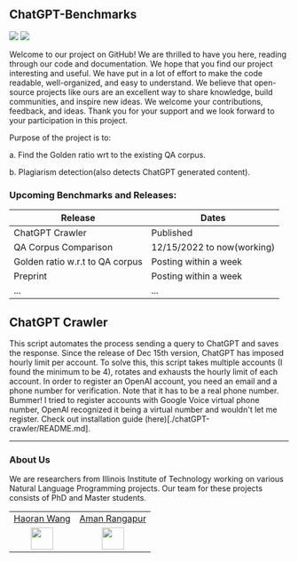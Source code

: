 ## ChatGPT-Benchmarks

![](https://img.shields.io/badge/Languages-%20English-red) 
![](https://img.shields.io/badge/ChatGPT-Corpus%2C%20Detector-blue)


Welcome to our project on GitHub! We are thrilled to have you here, reading through our code and documentation. We hope that you find our project interesting and useful. We have put in a lot of effort to make the code readable, well-organized, and easy to understand. We believe that open-source projects like ours are an excellent way to share knowledge, build communities, and inspire new ideas. We welcome your contributions, feedback, and ideas. Thank you for your support and we look forward to your participation in this project.<br>


Purpose of the project is to:

a. Find the Golden ratio wrt to the existing QA corpus.

b. Plagiarism detection(also detects ChatGPT generated content).





### Upcoming Benchmarks and Releases:

| Release               | Dates      |
|-----------------------|------------|
| ChatGPT Crawler| Published |
| QA Corpus Comparison| 12/15/2022 to now(working) |
| Golden ratio w.r.t to QA corpus| Posting within a week |
| Preprint | Posting within a week |
|...|...|

## ChatGPT Crawler
This script automates the process sending a query to ChatGPT and saves the response.
Since the release of Dec 15th version, ChatGPT has imposed hourly limit per account.
To solve this, this script takes multiple accounts (I found the minimum to be 4), rotates and exhausts the hourly limit of each account. In order to register an OpenAI account, you need an email and a phone number for verification. Note that it has to be a real phone number. Bummer! I tried to register accounts with Google Voice virtual phone number, OpenAI recognized it being a virtual number and wouldn't let me register. Check out installation guide (here)[./chatGPT-crawler/README.md].

---

### About Us

We are researchers from Illinois Institute of Technology working on various Natural Language Programming projects. Our team for these projects consists of PhD and Master students. <br>

|   |   |
|:-:|:-:|
| [Haoran Wang](https://github.com/wang2226/) | [Aman Rangapur](https://github.com/aman-17/) |
|<img src="https://avatars.githubusercontent.com/u/21370476?v=4" alt="" width="40"/>|<img src="https://avatars.githubusercontent.com/u/44740048?v=4" alt="" width="40"/>|









